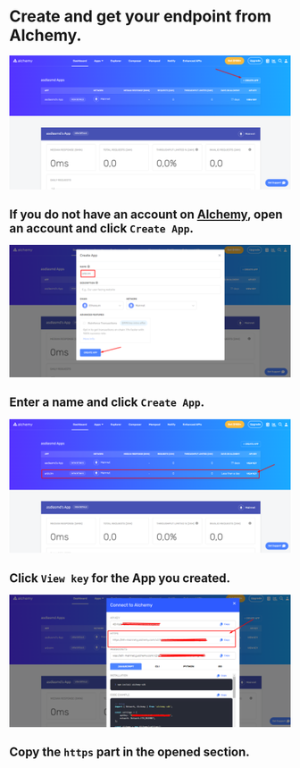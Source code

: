 # Create and get your endpoint from Alchemy.

![image](./../assets/alchemy/login_done.png)

## If you do not have an account on [Alchemy](https://alchemy.com/?r=0fa3b8a4c0dc5016), open an account and click `Create App`.

![image](./../assets/alchemy/create_app.png)

## Enter a name and click `Create App`.

![image](./../assets/alchemy/view_key.png)

## Click `View key` for the App you created.

![image](./../assets/alchemy/get_url.png)

## Copy the `https` part in the opened section.